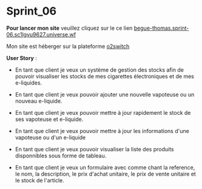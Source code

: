 # Sprint_06


**Pour lancer mon site** veuillez cliquez sur le ce lien [begue-thomas.sprint-06.sc1lgvu9627.universe.wf](http://begue-thomas.sprint-06.sc1lgvu9627.universe.wf/)

Mon site est héberger sur la plateforme [o2switch](https://kip.o2switch.net:2083/)


**User Story** :

  - En tant que client je veux un système de gestion des stocks afin de pouvoir visualiser les stocks de mes cigarettes électroniques et de mes e-liquides.
  
  - En tant que client je veux pouvoir ajouter une nouvelle vapoteuse ou un nouveau e-liquide.
  
  - En tant que client je veux pouvoir mettre à jour rapidement le stock de ses vapoteuse et e-liquide.
  
  - En tant que client je veux pouvoir mettre à jour les informations d'une vapoteuse ou d'un e-liquide
  
  - En tant que client je veux pouvoir visualiser la liste des produits disponnibles sous forme de tableau.
  
  - En tant que client je veux un formulaire avec comme chant la reference, le nom, la description, le prix d'achat unitaire, le prix de vente unitaire et le   stock de l'article.


